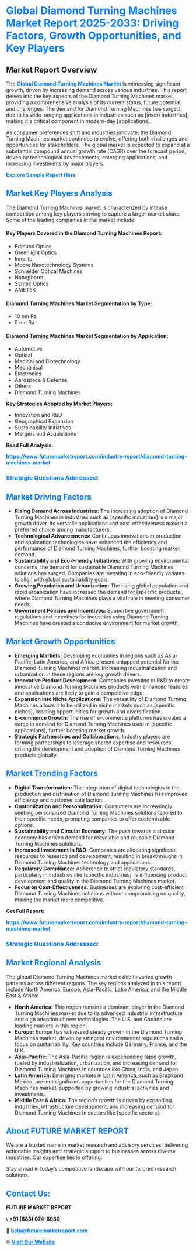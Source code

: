 <h1 style="color: #007BFF;">Global Diamond Turning Machines Market Report 2025-2033: Driving Factors, Growth Opportunities, and Key Players</h1>

<section id="overview">
<h2>Market Report Overview</h2>
<p>The <a href="https://www.futuremarketreport.com/industry-report/diamond-turning-machines-market" style="color: #007BFF; text-decoration: none;"><strong>Global Diamond Turning Machines Market</strong></a> is witnessing significant growth, driven by increasing demand across various industries. This report delves into the key aspects of the Diamond Turning Machines market, providing a comprehensive analysis of its current status, future potential, and challenges. The demand for Diamond Turning Machines has surged due to its wide-ranging applications in industries such as [insert industries], making it a critical component in modern-day [applications].</p>
<p>As consumer preferences shift and industries innovate, the Diamond Turning Machines market continues to evolve, offering both challenges and opportunities for stakeholders. The global market is expected to expand at a substantial compound annual growth rate (CAGR) over the forecast period, driven by technological advancements, emerging applications, and increasing investments by major players.</p>
</section>

<section id="overview">
<p><a href="https://www.futuremarketreport.com/request-sample/reportId=119819" style="color: #007BFF; text-decoration: none;"><strong>Explore Sample Report Here</strong></a></p>
</section>

<section id="key-players">
<h2 style="color: #007BFF;">Market Key Players Analysis</h2>
<p>The Diamond Turning Machines market is characterized by intense competition among key players striving to capture a larger market share. Some of the leading companies in the market include:</p>
<h4>Key Players Covered in the Diamond Turning Machines Report:</h4>
<ul><li>Edmund Optics</li><li>Greenlight Optics</li><li>Innolite</li><li>Moore Nanotechnology Systems</li><li>Schneider Optical Machines</li><li>Nanophorm</li><li>Syntec Optics</li><li>AMETEK</li></ul>
<h4>Diamond Turning Machines Market Segmentation by Type:</h4>
<ul><li>10 nm Ra</li><li>5 nm Ra</li></ul>

<h4>Diamond Turning Machines Market Segmentation by Application:</h4>
<ul><li>Automotive</li><li>Optical</li><li>Medical and Biotechnology</li><li>Mechanical</li><li>Electronics</li><li>Aerospace &amp; Defense</li><li>Others</li><li>Diamond Turning Machines</li></ul>
<p><strong>Key Strategies Adopted by Market Players:</strong></p>
<ul>
<li>Innovation and R&D</li>
<li>Geographical Expansion</li>
<li>Sustainability Initiatives</li>
<li>Mergers and Acquisitions</li>
</ul>
</section>

<section>
<p><strong>Read Full Analysis: </strong></p><a href="https://www.futuremarketreport.com/industry-report/diamond-turning-machines-market" style="color: #007BFF; text-decoration: none;"><strong>https://www.futuremarketreport.com/industry-report/diamond-turning-machines-market</strong></a>
<h3 style="color: #007BFF;">Strategic Questions Addressed:</h3>
</section>

<section id="driving-factors">
<h2 style="color: #007BFF;">Market Driving Factors</h2>
<ul>
<li><strong>Rising Demand Across Industries:</strong> The increasing adoption of Diamond Turning Machines in industries such as [specific industries] is a major growth driver. Its versatile applications and cost-effectiveness make it a preferred choice among manufacturers.</li>
<li><strong>Technological Advancements:</strong> Continuous innovations in production and application technologies have enhanced the efficiency and performance of Diamond Turning Machines, further boosting market demand.</li>
<li><strong>Sustainability and Eco-Friendly Initiatives:</strong> With growing environmental concerns, the demand for sustainable Diamond Turning Machines solutions has surged. Companies are investing in eco-friendly variants to align with global sustainability goals.</li>
<li><strong>Growing Population and Urbanization:</strong> The rising global population and rapid urbanization have increased the demand for [specific products], where Diamond Turning Machines plays a vital role in meeting consumer needs.</li>
<li><strong>Government Policies and Incentives:</strong> Supportive government regulations and incentives for industries using Diamond Turning Machines have created a conducive environment for market growth.</li>
</ul>
</section>

<section id="growth-opportunities">
<h2 style="color: #007BFF;">Market Growth Opportunities</h2>
<ul>
<li><strong>Emerging Markets:</strong> Developing economies in regions such as Asia-Pacific, Latin America, and Africa present untapped potential for the Diamond Turning Machines market. Increasing industrialization and urbanization in these regions are key growth drivers.</li>
<li><strong>Innovative Product Development:</strong> Companies investing in R&D to create innovative Diamond Turning Machines products with enhanced features and applications are likely to gain a competitive edge.</li>
<li><strong>Expansion into Niche Applications:</strong> The versatility of Diamond Turning Machines allows it to be utilized in niche markets such as [specific niches], creating opportunities for growth and diversification.</li>
<li><strong>E-commerce Growth:</strong> The rise of e-commerce platforms has created a surge in demand for Diamond Turning Machines used in [specific applications], further boosting market growth.</li>
<li><strong>Strategic Partnerships and Collaborations:</strong> Industry players are forming partnerships to leverage shared expertise and resources, driving the development and adoption of Diamond Turning Machines products globally.</li>
</ul>
</section>

<section id="trending-factors">
<h2 style="color: #007BFF;">Market Trending Factors</h2>
<ul>
<li><strong>Digital Transformation:</strong> The integration of digital technologies in the production and distribution of Diamond Turning Machines has improved efficiency and customer satisfaction.</li>
<li><strong>Customization and Personalization:</strong> Consumers are increasingly seeking personalized Diamond Turning Machines solutions tailored to their specific needs, prompting companies to offer customizable options.</li>
<li><strong>Sustainability and Circular Economy:</strong> The push towards a circular economy has driven demand for recyclable and reusable Diamond Turning Machines solutions.</li>
<li><strong>Increased Investment in R&D:</strong> Companies are allocating significant resources to research and development, resulting in breakthroughs in Diamond Turning Machines technology and applications.</li>
<li><strong>Regulatory Compliance:</strong> Adherence to strict regulatory standards, particularly in industries like [specific industries], is influencing product development and quality in the Diamond Turning Machines market.</li>
<li><strong>Focus on Cost-Effectiveness:</strong> Businesses are exploring cost-efficient Diamond Turning Machines solutions without compromising on quality, making the market more competitive.</li>
</ul>
</section>

<section>
<p><strong>Get Full Report: </strong></p><a href="https://www.futuremarketreport.com/industry-report/diamond-turning-machines-market" style="color: #007BFF; text-decoration: none;"><strong>https://www.futuremarketreport.com/industry-report/diamond-turning-machines-market</strong></a>
<h3 style="color: #007BFF;">Strategic Questions Addressed:</h3>
</section>


<section id="regional-analysis">
<h2 style="color: #007BFF;">Market Regional Analysis</h2>
<p>The global Diamond Turning Machines market exhibits varied growth patterns across different regions. The key regions analyzed in this report include North America, Europe, Asia-Pacific, Latin America, and the Middle East & Africa:</p>
<ul>
<li><strong>North America:</strong> This region remains a dominant player in the Diamond Turning Machines market due to its advanced industrial infrastructure and high adoption of new technologies. The U.S. and Canada are leading markets in this region.</li>
<li><strong>Europe:</strong> Europe has witnessed steady growth in the Diamond Turning Machines market, driven by stringent environmental regulations and a focus on sustainability. Key countries include Germany, France, and the U.K.</li>
<li><strong>Asia-Pacific:</strong> The Asia-Pacific region is experiencing rapid growth, fueled by industrialization, urbanization, and increasing demand for Diamond Turning Machines in countries like China, India, and Japan.</li>
<li><strong>Latin America:</strong> Emerging markets in Latin America, such as Brazil and Mexico, present significant opportunities for the Diamond Turning Machines market, supported by growing industrial activities and investments.</li>
<li><strong>Middle East & Africa:</strong> The region’s growth is driven by expanding industries, infrastructure development, and increasing demand for Diamond Turning Machines in sectors like [specific sectors].</li>
</ul>
</section>

<footer>
<h2 style="color: #007BFF;">About FUTURE MARKET REPORT</h2>
<p>We are a trusted name in market research and advisory services, delivering actionable insights and strategic support to businesses across diverse industries. Our expertise lies in offering:</p>

<p>Stay ahead in today’s competitive landscape with our tailored research solutions.</p>

<h2 style="color: #007BFF;">Contact Us:</h2>
<p><strong>FUTURE MARKET REPORT</strong></p>
<p>📞 <strong>+91 (883) 074-8030</strong></p>
<p>📧 <strong><a href="mailto:help@futuremarketreport.com" style="color: #007BFF;">help@futuremarketreport.com</a></strong></p>
<p>🌐 <strong><a href="https://www.futuremarketreport.com/" style="color: #007BFF;">Visit Our Website</a></strong></p>
</footer>